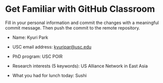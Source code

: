 # Get Familiar with GitHub Classroom

Fill in your personal information and commit the changes with a meaningful commit message.  Then push the commit to the remote repository.

* Name: Kyuri Park	

* USC email address: kyuripar@usc.edu

* PhD program: USC POIR

* Research interests (5 keywords): US Alliance Network in East Asia

* What you had for lunch today: Sushi

